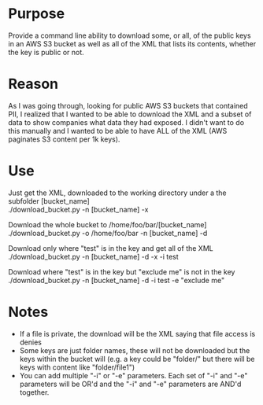 # Purpose
Provide a command line ability to download some, or all, of the public keys in an AWS S3 bucket as well as all of the XML that lists its contents, whether the key is public or not.

# Reason
As I was going through, looking for public AWS S3 buckets that contained PII, I realized that I wanted to be able to download the XML and a subset of data to show companies what data they had exposed.  I didn't want to do this manually and I wanted to be able to have ALL of the XML (AWS paginates S3 content per 1k keys).

# Use
Just get the XML, downloaded to the working directory under a the subfolder [bucket_name]<br>
./download_bucket.py -n [bucket_name] -x

Download the whole bucket to /home/foo/bar/[bucket_name]<br>
./download_bucket.py -o /home/foo/bar -n [bucket_name] -d

Download only where "test" is in the key and get all of the XML<br>
./download_bucket.py -n [bucket_name] -d -x -i test

Download where "test" is in the key but "exclude me" is not in the key<br>
./download_bucket.py -n [bucket_name] -d -i test -e "exclude me"

# Notes
- If a file is private, the download will be the XML saying that file access is denies
- Some keys are just folder names, these will not be downloaded but the keys within the bucket will (e.g. a key could be "folder/" but there will be keys with content like "folder/file1")
- You can add multiple "-i" or "-e" parameters.  Each set of "-i" and "-e" parameters will be OR'd and the "-i" and "-e" parameters are AND'd together.
